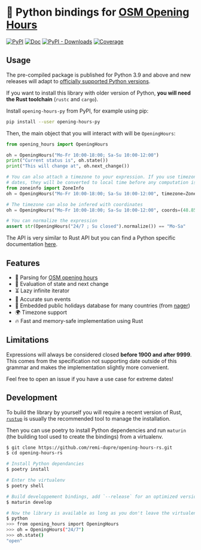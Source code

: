 # 🐍 Python bindings for [OSM Opening Hours](https://github.com/remi-dupre/opening-hours-rs)

[![PyPI](https://img.shields.io/pypi/v/opening-hours-py)][pypi]
[![Doc](https://img.shields.io/badge/doc-pdoc-blue)][docs]
[![PyPI - Downloads](https://img.shields.io/pypi/dm/opening-hours-py)][pypi]
[![Coverage](https://img.shields.io/codecov/c/github/remi-dupre/opening-hours-rs)][codecov]

## Usage

The pre-compiled package is published for Python 3.9 and above and new releases
will adapt to [officially supported Python versions][python-versions].

If you want to install this library with older version of Python, **you will
need the Rust toolchain** (`rustc` and `cargo`).

Install `opening-hours-py` from PyPI, for example using pip:

```bash
pip install --user opening-hours-py
```

Then, the main object that you will interact with will be `OpeningHours`:

```python
from opening_hours import OpeningHours

oh = OpeningHours("Mo-Fr 10:00-18:00; Sa-Su 10:00-12:00")
print("Current status is", oh.state())
print("This will change at", oh.next_change())

# You can also attach a timezone to your expression. If you use timezone-aware
# dates, they will be converted to local time before any computation is done.
from zoneinfo import ZoneInfo
oh = OpeningHours("Mo-Fr 10:00-18:00; Sa-Su 10:00-12:00", timezone=ZoneInfo("Europe/Paris"))

# The timezone can also be infered with coordinates
oh = OpeningHours("Mo-Fr 10:00-18:00; Sa-Su 10:00-12:00", coords=(48.8535, 2.34839))

# You can normalize the expression
assert str(OpeningHours("24/7 ; Su closed").normalize()) == "Mo-Sa"
```

The API is very similar to Rust API but you can find a Python specific
documentation [here](https://remi-dupre.github.io/opening-hours-rs/opening_hours.html).

## Features

- 📝 Parsing for [OSM opening hours][grammar]
- 🧮 Evaluation of state and next change
- ⏳ Lazy infinite iterator
- 🌅 Accurate sun events
- 📅 Embedded public holidays database for many countries (from [nager])
- 🌍 Timezone support
- 🔥 Fast and memory-safe implementation using Rust

## Limitations

Expressions will always be considered closed **before 1900 and after 9999**.
This comes from the specification not supporting date outside of this grammar
and makes the implementation slightly more convenient.

Feel free to open an issue if you have a use case for extreme dates!

## Development

To build the library by yourself you will require a recent version of Rust,
[`rustup`](https://www.rust-lang.org/tools/install) is usually the recommended
tool to manage the installation.

Then you can use poetry to install Python dependencies and run `maturin` (the
building tool used to create the bindings) from a virtualenv.

```bash
$ git clone https://github.com/remi-dupre/opening-hours-rs.git
$ cd opening-hours-rs

# Install Python dependancies
$ poetry install

# Enter the virtualenv
$ poetry shell

# Build developpement bindings, add `--release` for an optimized version
$ maturin develop

# Now the library is available as long as you don't leave the virtualenv
$ python
>>> from opening_hours import OpeningHours
>>> oh = OpeningHours("24/7")
>>> oh.state()
"open"
```

[codecov]: https://app.codecov.io/gh/remi-dupre/opening-hours-rs "Code coverage"
[docs]: https://remi-dupre.github.io/opening-hours-rs/opening_hours.html "Generated documentation"
[grammar]: https://wiki.openstreetmap.org/wiki/Key:opening_hours/specification "OSM specification for opening hours"
[nager]: https://date.nager.at/api/v3 "Worldwide holidays (REST API)"
[pypi]: https://pypi.org/project/opening-hours-py/ "PyPI page"
[python-versions]: https://devguide.python.org/versions/#supported- "Python release cycle"
